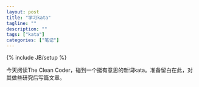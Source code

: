 ```yaml
---
layout: post
title: "学习kata"
tagline: ""
description: ""
tags: ["kata"]
categories: ["笔记"]
---
```

{% include JB/setup %}

今天阅读The Clean Coder，碰到一个挺有意思的新词kata。准备留白在此，对其做些研究后写篇文章。
